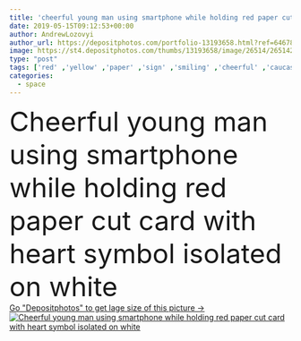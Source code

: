 ```yaml
---
title: 'cheerful young man using smartphone while holding red paper cut card with heart symbol isolated on white'
date: 2019-05-15T09:12:53+00:00
author: AndrewLozovyi
author_url: https://depositphotos.com/portfolio-13193658.html?ref=64678756
image: https://st4.depositphotos.com/thumbs/13193658/image/26514/265142756/api_thumb_450.jpg?forcejpeg=true
type: "post"
tags: ['red' ,'yellow' ,'paper' ,'sign' ,'smiling' ,'cheerful' ,'caucasian' ,'smile' ,'man' ,'connection' ,'technology' ,'card' ,'symbol' ,'emotion' ,'heart' ,'communication' ,'wireless' ,'emotional' ,'internet' ,'using' ,'online' ,'casual' ,'handsome' ,'positive' ,'gadget' ,'like' ,'smartphone' ,'good looking' ,'status' ,'hoodie' ,'looking at camera' ,'Isolated On White' ,'copy space' ,'one person' ,'Studio Shot' ,'young adult' ,'social media' ,'modern life' ,'digital device' ,'virtual life' ]
categories: 
  - space
---
```

<div aling="center">
            <font size="60"> Cheerful young man using smartphone while holding red paper cut card with heart symbol isolated on white</font>   
</div>
<div>
    <a href='https://st4.depositphotos.com/thumbs/13193658/image/26514/265142756/api_thumb_450.jpg?forcejpeg=true?ref=64678756' target=_blank > Go "Depositphotos" to get lage size of this picture ->
        <img href='https://st4.depositphotos.com/thumbs/13193658/image/26514/265142756/api_thumb_450.jpg?forcejpeg=true?ref=64678756' src='https://st4.depositphotos.com/13193658/26514/i/950/depositphotos_265142756-stock-photo-cheerful-young-man-using-smartphone.jpg?forcejpeg=true' alt='Cheerful young man using smartphone while holding red paper cut card with heart symbol isolated on white' >
    </a>
</div>

